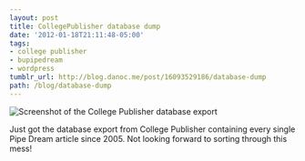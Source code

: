 ```yaml
---
layout: post
title: CollegePublisher database dump
date: '2012-01-18T21:11:48-05:00'
tags:
- college publisher
- bupipedream
- wordpress
tumblr_url: http://blog.danoc.me/post/16093529186/database-dump
path: /blog/database-dump
---
```


![Screenshot of the College Publisher database export](/img/posts/college-publisher-export.png)


Just got the database export from College Publisher containing every single Pipe Dream article since 2005. Not looking forward to sorting through this mess!
